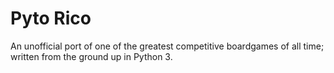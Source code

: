 # Pyto Rico
An unofficial port of one of the greatest competitive boardgames of all time; written from the ground up in Python 3.
